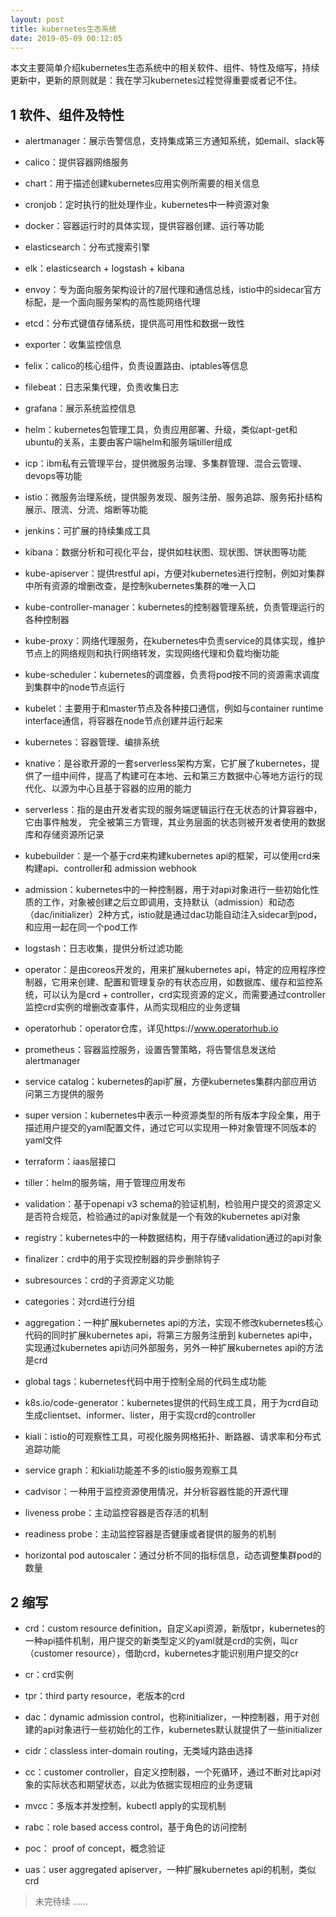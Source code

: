 ```yaml
---
layout: post
title: kubernetes生态系统
date: 2019-05-09 00:12:05
---
```


本文主要简单介绍kubernetes生态系统中的相关软件、组件、特性及缩写，持续更新中，更新的原则就是：我在学习kubernetes过程觉得重要或者记不住。

## 1 软件、组件及特性

- alertmanager：展示告警信息，支持集成第三方通知系统，如email、slack等

- calico：提供容器网络服务

- chart：用于描述创建kubernetes应用实例所需要的相关信息

- cronjob：定时执行的批处理作业，kubernetes中一种资源对象

- docker：容器运行时的具体实现，提供容器创建、运行等功能

- elasticsearch：分布式搜索引擎

- elk：elasticsearch + logstash + kibana

- envoy：专为面向服务架构设计的7层代理和通信总线，istio中的sidecar官方标配，是一个面向服务架构的高性能网络代理

- etcd：分布式键值存储系统，提供高可用性和数据一致性

- exporter：收集监控信息

- felix：calico的核心组件，负责设置路由、iptables等信息

- filebeat：日志采集代理，负责收集日志

- grafana：展示系统监控信息

- helm：kubernetes包管理工具，负责应用部署、升级，类似apt-get和ubuntu的关系，主要由客户端helm和服务端tiller组成

- icp：ibm私有云管理平台，提供微服务治理、多集群管理、混合云管理、devops等功能

- istio：微服务治理系统，提供服务发现、服务注册、服务追踪、服务拓扑结构展示、限流、分流、熔断等功能

- jenkins：可扩展的持续集成工具

- kibana：数据分析和可视化平台，提供如柱状图、现状图、饼状图等功能

- kube-apiserver：提供restful api，方便对kubernetes进行控制，例如对集群中所有资源的增删改查，是控制kubernetes集群的唯一入口

- kube-controller-manager：kubernetes的控制器管理系统，负责管理运行的各种控制器

- kube-proxy：网络代理服务，在kubernetes中负责service的具体实现，维护节点上的网络规则和执行网络转发，实现网络代理和负载均衡功能

- kube-scheduler：kubernetes的调度器，负责将pod按不同的资源需求调度到集群中的node节点运行

- kubelet：主要用于和master节点及各种接口通信，例如与container runtime interface通信，将容器在node节点创建并运行起来

- kubernetes：容器管理、编排系统

- knative：是谷歌开源的一套serverless架构方案，它扩展了kubernetes，提供了一组中间件，提高了构建可在本地、云和第三方数据中心等地方运行的现代化、以源为中心且基于容器的应用的能力

- serverless：指的是由开发者实现的服务端逻辑运行在无状态的计算容器中，它由事件触发， 完全被第三方管理，其业务层面的状态则被开发者使用的数据库和存储资源所记录

- kubebuilder：是一个基于crd来构建kubernetes api的框架，可以使用crd来构建api、controller和 admission webhook

- admission：kubernetes中的一种控制器，用于对api对象进行一些初始化性质的工作，对象被创建之后立即调用，支持默认（admission）和动态（dac/initializer）2种方式，istio就是通过dac功能自动注入sidecar到pod，和应用一起在同一个pod工作

- logstash：日志收集，提供分析过滤功能

- operator：是由coreos开发的，用来扩展kubernetes api，特定的应用程序控制器，它用来创建、配置和管理复杂的有状态应用，如数据库、缓存和监控系统，可以认为是crd + controller，crd实现资源的定义，而需要通过controller监控crd实例的增删改查事件，从而实现相应的业务逻辑

- operatorhub：operator仓库，详见https://www.operatorhub.io

- prometheus：容器监控服务，设置告警策略，将告警信息发送给alertmanager

- service catalog：kubernetes的api扩展，方便kubernetes集群内部应用访问第三方提供的服务

- super version：kubernetes中表示一种资源类型的所有版本字段全集，用于描述用户提交的yaml配置文件，通过它可以实现用一种对象管理不同版本的yaml文件

- terraform：iaas层接口

- tiller：helm的服务端，用于管理应用发布

- validation：基于openapi v3 schema的验证机制，检验用户提交的资源定义是否符合规范，检验通过的api对象就是一个有效的kubernetes api对象

- registry：kubernetes中的一种数据结构，用于存储validation通过的api对象 

- finalizer：crd中的用于实现控制器的异步删除钩子

- subresources：crd的子资源定义功能

- categories：对crd进行分组

- aggregation：一种扩展kubernetes api的方法，实现不修改kubernetes核心代码的同时扩展kubernetes api，将第三方服务注册到 kubernetes api中，实现通过kubernetes api访问外部服务，另外一种扩展kubernetes api的方法是crd

- global tags：kubernetes代码中用于控制全局的代码生成功能

- k8s.io/code-generator：kubernetes提供的代码生成工具，用于为crd自动生成clientset、informer、lister，用于实现crd的controller

- kiali：istio的可观察性工具，可视化服务网格拓扑、断路器、请求率和分布式追踪功能

- service graph：和kiali功能差不多的istio服务观察工具

- cadvisor：一种用于监控资源使用情况，并分析容器性能的开源代理

- liveness probe：主动监控容器是否存活的机制

- readiness probe：主动监控容器是否健康或者提供的服务的机制

- horizontal pod autoscaler：通过分析不同的指标信息，动态调整集群pod的数量

## 2 缩写

- crd：custom resource definition，自定义api资源，新版tpr，kubernetes的一种api插件机制，用户提交的新类型定义的yaml就是crd的实例，叫cr（customer resource），借助crd，kubernetes才能识别用户提交的cr

- cr：crd实例

- tpr：third party resource，老版本的crd

- dac：dynamic admission control，也称initializer，一种控制器，用于对创建的api对象进行一些初始化的工作，kubernetes默认就提供了一些initializer

- cidr：classless inter-domain routing，无类域内路由选择

- cc：customer controller，自定义控制器，一个死循环，通过不断对比api对象的实际状态和期望状态，以此为依据实现相应的业务逻辑

- mvcc：多版本并发控制，kubectl apply的实现机制

- rabc：role based access control，基于角色的访问控制

- poc： proof of concept，概念验证

- uas：user aggregated apiserver，一种扩展kubernetes api的机制，类似crd

> 未完待续 ......

